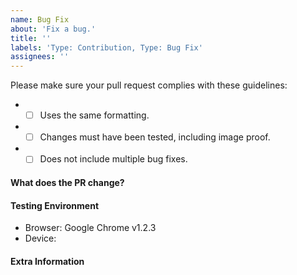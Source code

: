 ```yaml
---
name: Bug Fix
about: 'Fix a bug.'
title: ''
labels: 'Type: Contribution, Type: Bug Fix'
assignees: ''
---
```


Please make sure your pull request complies with these guidelines:
- * [ ] Uses the same formatting.
- * [ ] Changes must have been tested, including image proof.
- * [ ] Does not include multiple bug fixes. <!-- Create another PR instead -->

#### **What does the PR change?**

#### **Testing Environment**
- Browser: Google Chrome v1.2.3
- Device:

<!-- Anything else we should know? -->
#### **Extra Information**
